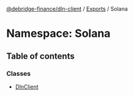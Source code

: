 [@debridge-finance/dln-client](../README.md) / [Exports](../modules.md) / Solana

# Namespace: Solana

## Table of contents

### Classes

- [DlnClient](../classes/Solana.DlnClient.md)

